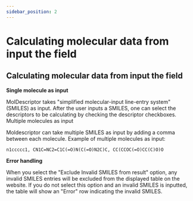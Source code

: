 ```yaml
---
sidebar_position: 2
---
```


# Calculating molecular data from input the field

## Calculating molecular data from input the field
**Single molecule as input**

MolDescriptor takes "simplified molecular-input line-entry system" (SMILES) as input. After the user inputs a SMILES, one can select the descriptors to be calculating by checking the descriptor checkboxes.
Multiple molecules as input

Moldescriptor can take multiple SMILES as input by adding a comma between each molecule. Example of multiple molecules as input:

`n1ccccc1, CN1C=NC2=C1C(=O)N(C(=O)N2C)C, CC(CCOC(=O)CC(C)O)O`


**Error handling**

When you select the "Exclude Invalid SMILES from result" option, any invalid SMILES entries will be excluded from the displayed table on the website. If you do not select this option and an invalid SMILES is inputted, the table will show an "Error" row indicating the invalid SMILES. 